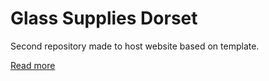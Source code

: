 # Glass Supplies Dorset
Second repository made to host website based on template.

[Read more](journal.MD)

